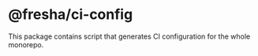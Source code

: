 # @fresha/ci-config

This package contains script that generates CI configuration for the whole monorepo.
